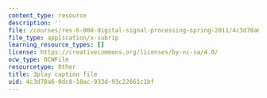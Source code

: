 ```yaml
---
content_type: resource
description: ''
file: /courses/res-6-008-digital-signal-processing-spring-2011/4c3d78a60dc818ac933d93c22661c1bf_xRLaQ4My3ms.srt
file_type: application/x-subrip
learning_resource_types: []
license: https://creativecommons.org/licenses/by-nc-sa/4.0/
ocw_type: OCWFile
resourcetype: Other
title: 3play caption file
uid: 4c3d78a6-0dc8-18ac-933d-93c22661c1bf
---
```

